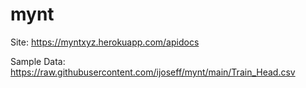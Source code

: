 # mynt

Site: https://myntxyz.herokuapp.com/apidocs

Sample Data: https://raw.githubusercontent.com/ijoseff/mynt/main/Train_Head.csv
